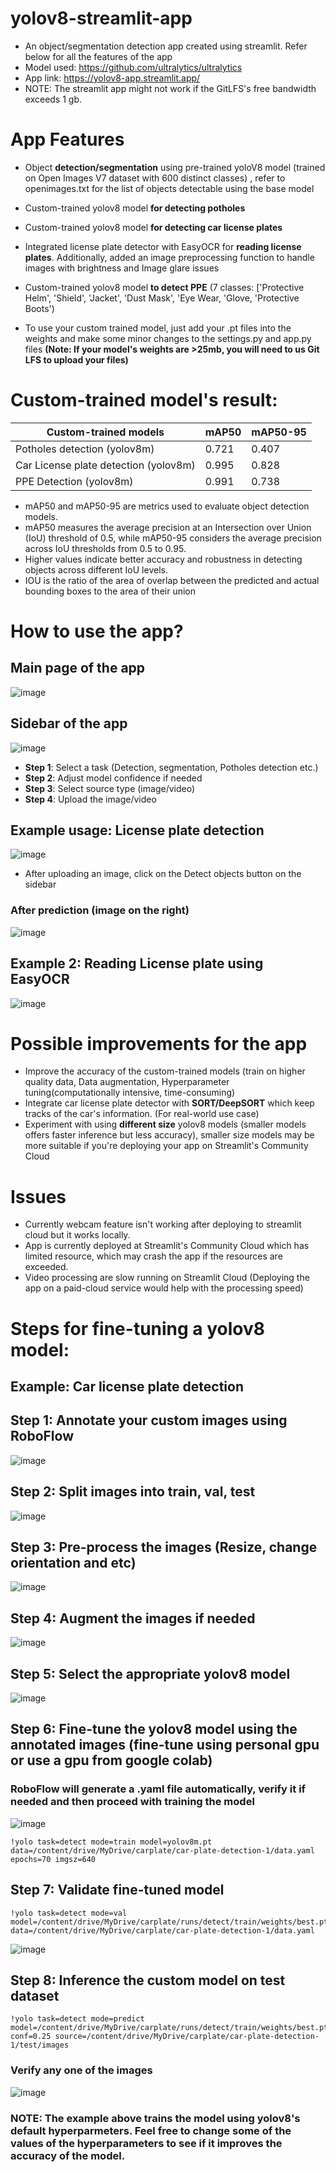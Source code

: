 # yolov8-streamlit-app 
* An object/segmentation detection app created using streamlit. Refer below for all the features of the app
* Model used: https://github.com/ultralytics/ultralytics
* App link: https://yolov8-app.streamlit.app/
* NOTE: The streamlit app might not work if the GitLFS's free bandwidth exceeds 1 gb.

# App Features 
* Object **detection/segmentation** using pre-trained yoloV8 model (trained on Open Images V7 dataset with 600 distinct classes) , refer to openimages.txt for the list of objects detectable using the base model
  
* Custom-trained yolov8 model **for detecting potholes** 
  
* Custom-trained yolov8 model **for detecting car license plates** 
  
* Integrated license plate detector with EasyOCR for **reading license plates**. Additionally, added an image preprocessing function to handle images with brightness and Image glare issues
  
* Custom-trained yolov8 model **to detect PPE** (7 classes: ['Protective Helm', 'Shield', 'Jacket', 'Dust Mask', 'Eye Wear, 'Glove, 'Protective Boots')
  
* To use your custom trained model, just add your .pt files into the weights and make some minor changes to the settings.py and app.py files **(Note: If your model's weights are >25mb, you will need to us Git LFS to upload your files)**

# Custom-trained model's result:
|    Custom-trained models    |      mAP50      | mAP50-95|
|---------------              |-----------------|-------  |
| Potholes detection (yolov8m)          |       0.721     | 0.407   |
| Car License plate detection (yolov8m)|       0.995     | 0.828   |
| PPE Detection  (yolov8m)              |       0.991     | 0.738   | 

* mAP50 and mAP50-95 are metrics used to evaluate object detection models.
* mAP50 measures the average precision at an Intersection over Union (IoU) threshold of 0.5, while mAP50-95 considers the average precision across IoU thresholds from 0.5 to 0.95.
* Higher values indicate better accuracy and robustness in detecting objects across different IoU levels.
* IOU is the ratio of the area of overlap between the predicted and actual bounding boxes to the area of their union

# How to use the app?
## Main page of the app
![image](https://github.com/ongaunjie1/yolov8-streamlit/assets/118142884/cb74c49e-a5dc-499d-ba20-a61a38b1919f)

## Sidebar of the app
![image](https://github.com/ongaunjie1/yolov8-streamlit/assets/118142884/6a181ef5-1a5c-4168-ba5f-e615273edfd9)
* **Step 1**: Select a task (Detection, segmentation, Potholes detection etc.)
* **Step 2**: Adjust model confidence if needed
* **Step 3**: Select source type (image/video)
* **Step 4**: Upload the image/video

## Example usage: License plate detection 
![image](https://github.com/ongaunjie1/yolov8-streamlit/assets/118142884/ac717b2b-84b0-4d15-a137-ad1a27e9db96)
* After uploading an image, click on the Detect objects button on the sidebar

### After prediction (image on the right)
![image](https://github.com/ongaunjie1/yolov8-streamlit/assets/118142884/68334ace-0051-4f75-9f1e-3ed7b5d1d4f8)

## Example 2: Reading License plate using EasyOCR
![image](https://github.com/ongaunjie1/yolov8-streamlit/assets/118142884/f72dde77-135d-4559-891d-65c2e16ad764)

# Possible improvements for the app
* Improve the accuracy of the custom-trained models (train on higher quality data, Data augmentation, Hyperparameter tuning(computationally intensive, time-consuming)
* Integrate car license plate detector with **SORT/DeepSORT** which keep tracks of the car's information. (For real-world use case)
* Experiment with using **different size** yolov8 models (smaller models offers faster inference but less accuracy), smaller size models may be more suitable if you're deploying your app on Streamlit's Community Cloud

# Issues
* Currently webcam feature isn't working after deploying to streamlit cloud but it works locally.
* App is currently deployed at Streamlit's Community Cloud which has limited resource, which may crash the app if the resources are exceeded.
* Video processing are slow running on Streamlit Cloud (Deploying the app on a paid-cloud service would help with the processing speed)

# Steps for fine-tuning a yolov8 model: 
## Example: Car license plate detection

## Step 1: Annotate your custom images using RoboFlow
![image](https://github.com/ongaunjie1/yolov8-streamlit/assets/118142884/ee93751a-922a-466f-bc9e-a90392cfda2f)

## Step 2: Split images into train, val, test
![image](https://github.com/ongaunjie1/YOLOv8-streamlit-app/assets/118142884/279223ed-48da-44e4-876f-ac611522451c)

## Step 3: Pre-process the images (Resize, change orientation and etc)
![image](https://github.com/ongaunjie1/YOLOv8-streamlit-app/assets/118142884/bee4e263-d10a-4856-9f7e-baea2be024a6)

## Step 4: Augment the images if needed
![image](https://github.com/ongaunjie1/yolov8-streamlit/assets/118142884/7e81982b-38a1-4373-abdb-d93ff51c766c)

## Step 5: Select the appropriate yolov8 model 
![image](https://github.com/ongaunjie1/yolov8-streamlit/assets/118142884/5f10edbf-e12b-4588-89f6-5cb4d14fe2bc)

## Step 6: Fine-tune the yolov8 model using the annotated images (fine-tune using personal gpu or use a gpu from google colab)
### RoboFlow will generate a .yaml file automatically, verify it if needed and then proceed with training the model
![image](https://github.com/ongaunjie1/yolov8-streamlit/assets/118142884/3e02d882-73ca-4ef8-b1ce-4251212f9f6f)
```
!yolo task=detect mode=train model=yolov8m.pt data=/content/drive/MyDrive/carplate/car-plate-detection-1/data.yaml epochs=70 imgsz=640 
```

## Step 7: Validate fine-tuned model
```
!yolo task=detect mode=val model=/content/drive/MyDrive/carplate/runs/detect/train/weights/best.pt data=/content/drive/MyDrive/carplate/car-plate-detection-1/data.yaml
```
![image](https://github.com/ongaunjie1/yolov8-streamlit/assets/118142884/242109a8-3859-455c-b0b3-65f2d2c7ccb7)

## Step 8: Inference the custom model on test dataset
```
!yolo task=detect mode=predict model=/content/drive/MyDrive/carplate/runs/detect/train/weights/best.pt conf=0.25 source=/content/drive/MyDrive/carplate/car-plate-detection-1/test/images
```
### Verify any one of the images
![image](https://github.com/ongaunjie1/yolov8-streamlit/assets/118142884/c673fc62-7dbe-4b94-8d39-241d56cf4522)

### NOTE: The example above trains the model using yolov8's default hyperparmeters. Feel free to change some of the values of the hyperparameters to see if it improves the accuracy of the model.



  

